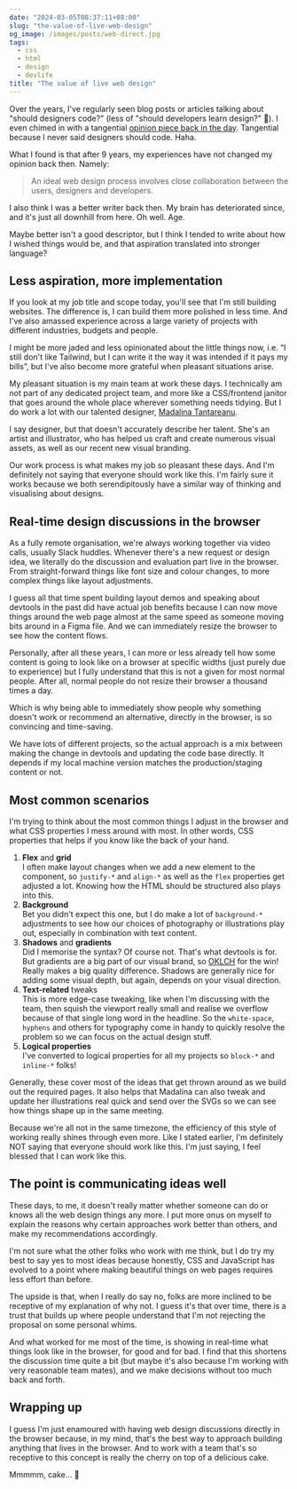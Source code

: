 ```yaml
---
date: "2024-03-05T08:37:11+08:00"
slug: "the-value-of-live-web-design"
og_image: /images/posts/web-direct.jpg
tags:
  - css
  - html
  - design
  - devlife
title: "The value of live web design"
---
```


Over the years, I've regularly seen blog posts or articles talking about "should designers code?" (less of "should developers learn design?" <span class="emoji" role="img" tabindex="0" aria-label="person shrugging">&#x1F937;</span>). I even chimed in with a tangential [opinion piece back in the day](/blog/a-better-web-design-process). Tangential because I never said designers should code. Haha.

What I found is that after 9 years, my experiences have not changed my opinion back then. Namely:

> An ideal web design process involves close collaboration between the users, designers and developers.

I also think I was a better writer back then. My brain has deteriorated since, and it's just all downhill from here. Oh well. Age.

Maybe better isn't a good descriptor, but I think I tended to write about how I wished things would be, and that aspiration translated into stronger language?

## Less aspiration, more implementation

If you look at my job title and scope today, you'll see that I'm still building websites. The difference is, I can build them more polished in less time. And I've also amassed experience across a large variety of projects with different industries, budgets and people.

I might be more jaded and less opinionated about the little things now, i.e. “I still don't like Tailwind, but I can write it the way it was intended if it pays my bills”, but I've also become more grateful when pleasant situations arise.

My pleasant situation is my main team at work these days. I technically am not part of any dedicated project team, and more like a CSS/frontend janitor that goes around the whole place wherever something needs tidying. But I do work a lot with our talented designer, [Madalina Tantareanu](https://www.madalinatantareanu.com/).

I say designer, but that doesn't accurately describe her talent. She's an artist and illustrator, who has helped us craft and create numerous visual assets, as well as our recent new visual branding.

Our work process is what makes my job so pleasant these days. And I'm definitely not saying that everyone should work like this. I'm fairly sure it works because we both serendipitously have a similar way of thinking and visualising about designs.

## Real-time design discussions in the browser

As a fully remote organisation, we're always working together via video calls, usually Slack huddles. Whenever there's a new request or design idea, we literally do the discussion and evaluation part live in the browser. From straight-forward things like font size and colour changes, to more complex things like layout adjustments.

I guess all that time spent building layout demos and speaking about devtools in the past did have actual job benefits because I can now move things around the web page almost at the same speed as someone moving bits around in a Figma file. And we can immediately resize the browser to see how the content flows.

Personally, after all these years, I can more or less already tell how some content is going to look like on a browser at specific widths (just purely due to experience) but I fully understand that this is not a given for most normal people. After all, normal people do not resize their browser a thousand times a day.

Which is why being able to immediately show people why something doesn't work or recommend an alternative, directly in the browser, is so convincing and time-saving.

We have lots of different projects, so the actual approach is a mix between making the change in devtools and updating the code base directly. It depends if my local machine version matches the production/staging content or not.

## Most common scenarios

I'm trying to think about the most common things I adjust in the browser and what CSS properties I mess around with most. In other words, CSS properties that helps if you know like the back of your hand.

1. **Flex** and **grid**  
   I often make layout changes when we add a new element to the component, so `justify-*` and `align-*` as well as the `flex` properties get adjusted a lot. Knowing how the HTML should be structured also plays into this.
1. **Background**  
   Bet you didn't expect this one, but I do make a lot of `background-*` adjustments to see how our choices of photography or illustrations play out, especially in combination with text content.
1. **Shadows** and **gradients**  
   Did I memorise the syntax? Of course not. That's what devtools is for. But gradients are a big part of our visual brand, so [OKLCH](https://oklch.com/) for the win! Really makes a big quality difference. Shadows are generally nice for adding some visual depth, but again, depends on your visual direction.
1. **Text-related** tweaks  
   This is more edge-case tweaking, like when I'm discussing with the team, then squish the viewport really small and realise we overflow because of that single long word in the headline. So the `white-space`, `hyphens` and others for typography come in handy to quickly resolve the problem so we can focus on the actual design stuff.
1. **Logical properties**  
   I've converted to logical properties for all my projects so `block-*` and `inline-*` folks!

Generally, these cover most of the ideas that get thrown around as we build out the required pages. It also helps that Madalina can also tweak and update her illustrations real quick and send over the SVGs so we can see how things shape up in the same meeting.

Because we're all not in the same timezone, the efficiency of this style of working really shines through even more. Like I stated earlier, I'm definitely NOT saying that everyone should work like this. I'm just saying, I feel blessed that I can work like this.

## The point is communicating ideas well

These days, to me, it doesn't really matter whether someone can do or knows all the web design things any more. I put more onus on myself to explain the reasons why certain approaches work better than others, and make my recommendations accordingly.

I'm not sure what the other folks who work with me think, but I do try my best to say yes to most ideas because honestly, CSS and JavaScript has evolved to a point where making beautiful things on web pages requires less effort than before.

The upside is that, when I really do say no, folks are more inclined to be receptive of my explanation of why not. I guess it's that over time, there is a trust that builds up where people understand that I'm not rejecting the proposal on some personal whims.

And what worked for me most of the time, is showing in real-time what things look like in the browser, for good and for bad. I find that this shortens the discussion time quite a bit (but maybe it's also because I'm working with very reasonable team mates), and we make decisions without too much back and forth.

## Wrapping up

I guess I'm just enamoured with having web design discussions directly in the browser because, in my mind, that's the best way to approach building anything that lives in the browser. And to work with a team that's so receptive to this concept is really the cherry on top of a delicious cake.

Mmmmm, cake… <span class="emoji" role="img" tabindex="0" aria-label="shortcake">&#x1F370;</span>
